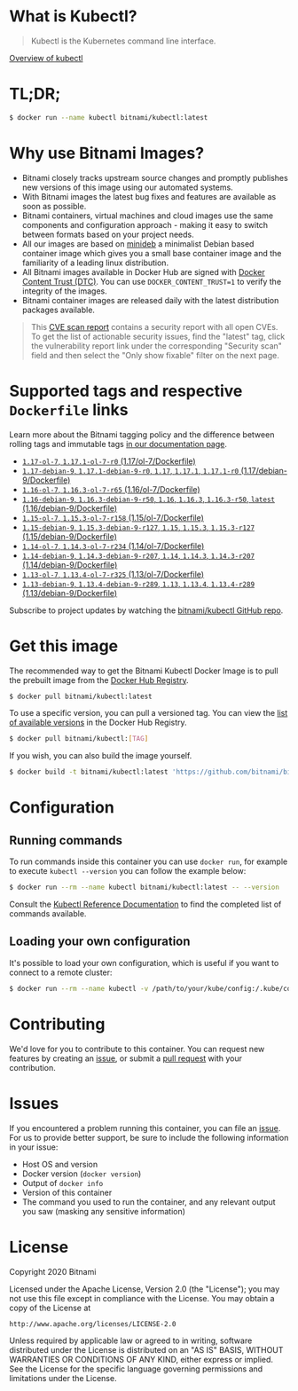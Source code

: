 
# What is Kubectl?

> Kubectl is the Kubernetes command line interface.

[Overview of kubectl](https://kubernetes.io/docs/reference/kubectl/overview/)

# TL;DR;

```bash
$ docker run --name kubectl bitnami/kubectl:latest
```

# Why use Bitnami Images?

* Bitnami closely tracks upstream source changes and promptly publishes new versions of this image using our automated systems.
* With Bitnami images the latest bug fixes and features are available as soon as possible.
* Bitnami containers, virtual machines and cloud images use the same components and configuration approach - making it easy to switch between formats based on your project needs.
* All our images are based on [minideb](https://github.com/bitnami/minideb) a minimalist Debian based container image which gives you a small base container image and the familiarity of a leading linux distribution.
* All Bitnami images available in Docker Hub are signed with [Docker Content Trust (DTC)](https://docs.docker.com/engine/security/trust/content_trust/). You can use `DOCKER_CONTENT_TRUST=1` to verify the integrity of the images.
* Bitnami container images are released daily with the latest distribution packages available.


> This [CVE scan report](https://quay.io/repository/bitnami/kubectl?tab=tags) contains a security report with all open CVEs. To get the list of actionable security issues, find the "latest" tag, click the vulnerability report link under the corresponding "Security scan" field and then select the "Only show fixable" filter on the next page.

# Supported tags and respective `Dockerfile` links

Learn more about the Bitnami tagging policy and the difference between rolling tags and immutable tags [in our documentation page](https://docs.bitnami.com/containers/how-to/understand-rolling-tags-containers/).


* [`1.17-ol-7`, `1.17.1-ol-7-r0` (1.17/ol-7/Dockerfile)](https://github.com/bitnami/bitnami-docker-kubectl/blob/1.17.1-ol-7-r0/1.17/ol-7/Dockerfile)
* [`1.17-debian-9`, `1.17.1-debian-9-r0`, `1.17`, `1.17.1`, `1.17.1-r0` (1.17/debian-9/Dockerfile)](https://github.com/bitnami/bitnami-docker-kubectl/blob/1.17.1-debian-9-r0/1.17/debian-9/Dockerfile)
* [`1.16-ol-7`, `1.16.3-ol-7-r65` (1.16/ol-7/Dockerfile)](https://github.com/bitnami/bitnami-docker-kubectl/blob/1.16.3-ol-7-r65/1.16/ol-7/Dockerfile)
* [`1.16-debian-9`, `1.16.3-debian-9-r50`, `1.16`, `1.16.3`, `1.16.3-r50`, `latest` (1.16/debian-9/Dockerfile)](https://github.com/bitnami/bitnami-docker-kubectl/blob/1.16.3-debian-9-r50/1.16/debian-9/Dockerfile)
* [`1.15-ol-7`, `1.15.3-ol-7-r158` (1.15/ol-7/Dockerfile)](https://github.com/bitnami/bitnami-docker-kubectl/blob/1.15.3-ol-7-r158/1.15/ol-7/Dockerfile)
* [`1.15-debian-9`, `1.15.3-debian-9-r127`, `1.15`, `1.15.3`, `1.15.3-r127` (1.15/debian-9/Dockerfile)](https://github.com/bitnami/bitnami-docker-kubectl/blob/1.15.3-debian-9-r127/1.15/debian-9/Dockerfile)
* [`1.14-ol-7`, `1.14.3-ol-7-r234` (1.14/ol-7/Dockerfile)](https://github.com/bitnami/bitnami-docker-kubectl/blob/1.14.3-ol-7-r234/1.14/ol-7/Dockerfile)
* [`1.14-debian-9`, `1.14.3-debian-9-r207`, `1.14`, `1.14.3`, `1.14.3-r207` (1.14/debian-9/Dockerfile)](https://github.com/bitnami/bitnami-docker-kubectl/blob/1.14.3-debian-9-r207/1.14/debian-9/Dockerfile)
* [`1.13-ol-7`, `1.13.4-ol-7-r325` (1.13/ol-7/Dockerfile)](https://github.com/bitnami/bitnami-docker-kubectl/blob/1.13.4-ol-7-r325/1.13/ol-7/Dockerfile)
* [`1.13-debian-9`, `1.13.4-debian-9-r289`, `1.13`, `1.13.4`, `1.13.4-r289` (1.13/debian-9/Dockerfile)](https://github.com/bitnami/bitnami-docker-kubectl/blob/1.13.4-debian-9-r289/1.13/debian-9/Dockerfile)

Subscribe to project updates by watching the [bitnami/kubectl GitHub repo](https://github.com/bitnami/bitnami-docker-kubectl).

# Get this image

The recommended way to get the Bitnami Kubectl Docker Image is to pull the prebuilt image from the [Docker Hub Registry](https://hub.docker.com/r/bitnami/kubectl).

```bash
$ docker pull bitnami/kubectl:latest
```

To use a specific version, you can pull a versioned tag. You can view the [list of available versions](https://hub.docker.com/r/bitnami/kubectl/tags/) in the Docker Hub Registry.

```bash
$ docker pull bitnami/kubectl:[TAG]
```

If you wish, you can also build the image yourself.

```bash
$ docker build -t bitnami/kubectl:latest 'https://github.com/bitnami/bitnami-docker-kubectl.git#master:1.16/debian-9'
```

# Configuration

## Running commands

To run commands inside this container you can use `docker run`, for example to execute `kubectl --version` you can follow the example below:

```bash
$ docker run --rm --name kubectl bitnami/kubectl:latest -- --version
```

Consult the [Kubectl Reference Documentation](https://kubernetes.io/docs/reference/generated/kubectl/kubectl-commands) to find the completed list of commands available.

## Loading your own configuration

It's possible to load your own configuration, which is useful if you want to connect to a remote cluster:

```bash
$ docker run --rm --name kubectl -v /path/to/your/kube/config:/.kube/config bitnami/kubectl:latest
```

# Contributing

We'd love for you to contribute to this container. You can request new features by creating an [issue](https://github.com/bitnami/bitnami-docker-kubectl/issues), or submit a [pull request](https://github.com/bitnami/bitnami-docker-kubectl/pulls) with your contribution.

# Issues

If you encountered a problem running this container, you can file an [issue](https://github.com/bitnami/bitnami-docker-kubectl/issues). For us to provide better support, be sure to include the following information in your issue:

- Host OS and version
- Docker version (`docker version`)
- Output of `docker info`
- Version of this container
- The command you used to run the container, and any relevant output you saw (masking any sensitive information)

# License

Copyright 2020 Bitnami

Licensed under the Apache License, Version 2.0 (the "License");
you may not use this file except in compliance with the License.
You may obtain a copy of the License at

    http://www.apache.org/licenses/LICENSE-2.0

Unless required by applicable law or agreed to in writing, software
distributed under the License is distributed on an "AS IS" BASIS,
WITHOUT WARRANTIES OR CONDITIONS OF ANY KIND, either express or implied.
See the License for the specific language governing permissions and
limitations under the License.

